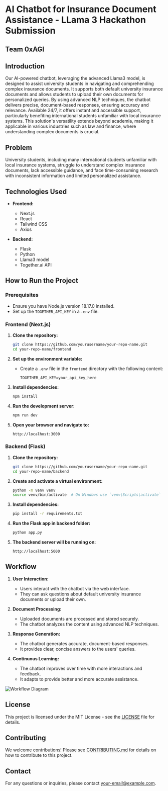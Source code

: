# AI Chatbot for Insurance Document Assistance - LLama 3 Hackathon Submission
## Team 0xAGI

## Introduction

Our AI-powered chatbot, leveraging the advanced Llama3 model, is designed to assist university students in navigating and comprehending complex insurance documents. It supports both default university insurance documents and allows students to upload their own documents for personalized queries. By using advanced NLP techniques, the chatbot delivers precise, document-based responses, ensuring accuracy and relevance. Available 24/7, it offers instant and accessible support, particularly benefiting international students unfamiliar with local insurance systems. This solution's versatility extends beyond academia, making it applicable in various industries such as law and finance, where understanding complex documents is crucial.

## Problem

University students, including many international students unfamiliar with local insurance systems, struggle to understand complex insurance documents, lack accessible guidance, and face time-consuming research with inconsistent information and limited personalized assistance.

## Technologies Used

- **Frontend:**
  - Next.js
  - React
  - Tailwind CSS
  - Axios

- **Backend:**
  - Flask
  - Python
  - Llama3 model
  - Together.ai API



## How to Run the Project

### Prerequisites

- Ensure you have Node.js version 18.17.0 installed.
- Set up the `TOGETHER_API_KEY` in a `.env` file.

### Frontend (Next.js)

1. **Clone the repository:**
    ```bash
    git clone https://github.com/yourusername/your-repo-name.git
    cd your-repo-name/frontend
    ```

2. **Set up the environment variable:**
    - Create a `.env` file in the `frontend` directory with the following content:
      ```
      TOGETHER_API_KEY=your_api_key_here
      ```

3. **Install dependencies:**
    ```bash
    npm install
    ```

4. **Run the development server:**
    ```bash
    npm run dev
    ```

5. **Open your browser and navigate to:**
    ```
    http://localhost:3000
    ```

### Backend (Flask)

1. **Clone the repository:**
    ```bash
    git clone https://github.com/yourusername/your-repo-name.git
    cd your-repo-name/backend
    ```

2. **Create and activate a virtual environment:**
    ```bash
    python -m venv venv
    source venv/bin/activate  # On Windows use `venv\Scripts\activate`
    ```

3. **Install dependencies:**
    ```bash
    pip install -r requirements.txt
    ```

4. **Run the Flask app in backend folder:**
    ```bash
    python app.py
    ```

5. **The backend server will be running on:**
    ```
    http://localhost:5000
    ```

## Workflow

1. **User Interaction:**
   - Users interact with the chatbot via the web interface.
   - They can ask questions about default university insurance documents or upload their own.

2. **Document Processing:**
   - Uploaded documents are processed and stored securely.
   - The chatbot analyzes the content using advanced NLP techniques.

3. **Response Generation:**
   - The chatbot generates accurate, document-based responses.
   - It provides clear, concise answers to the users' queries.

4. **Continuous Learning:**
   - The chatbot improves over time with more interactions and feedback.
   - It adapts to provide better and more accurate assistance.

![Workflow Diagram](/images/workflow.jpeg)

## License

This project is licensed under the MIT License - see the [LICENSE](LICENSE) file for details.

## Contributing

We welcome contributions! Please see [CONTRIBUTING.md](CONTRIBUTING.md) for details on how to contribute to this project.

## Contact

For any questions or inquiries, please contact [your-email@example.com](mailto:your-email@example.com).
